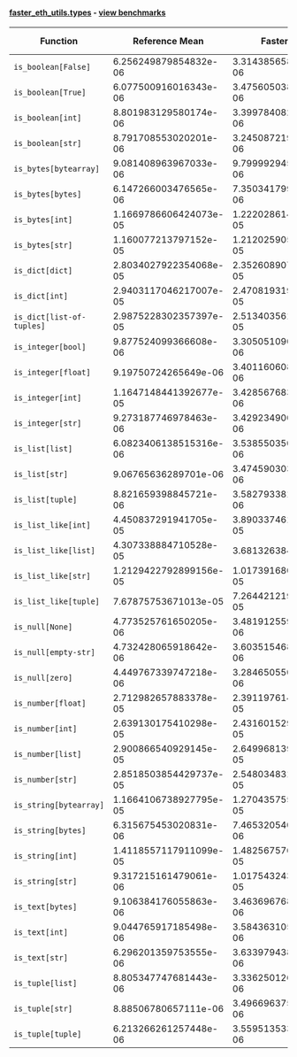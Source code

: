 #### [faster_eth_utils.types](https://github.com/BobTheBuidler/faster-eth-utils/blob/fix-bench/faster_eth_utils/types.py) - [view benchmarks](https://github.com/BobTheBuidler/faster-eth-utils/blob/fix-bench/benchmarks/test_types_benchmarks.py)

| Function | Reference Mean | Faster Mean | % Change | Speedup (%) | x Faster | Faster |
|----------|---------------|-------------|----------|-------------|----------|--------|
| `is_boolean[False]` | 6.256249879854832e-06 | 3.3143856581109933e-06 | 47.02% | 88.76% | 1.89x | ✅ |
| `is_boolean[True]` | 6.077500916016343e-06 | 3.475605038350795e-06 | 42.81% | 74.86% | 1.75x | ✅ |
| `is_boolean[int]` | 8.801983129580174e-06 | 3.3997840822845337e-06 | 61.37% | 158.90% | 2.59x | ✅ |
| `is_boolean[str]` | 8.791708553020201e-06 | 3.245087219491781e-06 | 63.09% | 170.92% | 2.71x | ✅ |
| `is_bytes[bytearray]` | 9.081408963967033e-06 | 9.799992945629984e-06 | -7.91% | -7.33% | 0.93x | ❌ |
| `is_bytes[bytes]` | 6.147266003476565e-06 | 7.350341799183297e-06 | -19.57% | -16.37% | 0.84x | ❌ |
| `is_bytes[int]` | 1.1669786606424073e-05 | 1.2220286140218978e-05 | -4.72% | -4.50% | 0.95x | ❌ |
| `is_bytes[str]` | 1.160077213797152e-05 | 1.2120259054828539e-05 | -4.48% | -4.29% | 0.96x | ❌ |
| `is_dict[dict]` | 2.8034027922354068e-05 | 2.3526089071822815e-05 | 16.08% | 19.16% | 1.19x | ✅ |
| `is_dict[int]` | 2.9403117046217007e-05 | 2.4708193196208293e-05 | 15.97% | 19.00% | 1.19x | ✅ |
| `is_dict[list-of-tuples]` | 2.9875228302357397e-05 | 2.513403561012855e-05 | 15.87% | 18.86% | 1.19x | ✅ |
| `is_integer[bool]` | 9.877524099366608e-06 | 3.305051090561962e-06 | 66.54% | 198.86% | 2.99x | ✅ |
| `is_integer[float]` | 9.19750724265649e-06 | 3.401160608628436e-06 | 63.02% | 170.42% | 2.70x | ✅ |
| `is_integer[int]` | 1.1647148441392677e-05 | 3.428567683534041e-06 | 70.56% | 239.71% | 3.40x | ✅ |
| `is_integer[str]` | 9.273187746978463e-06 | 3.429234900954947e-06 | 63.02% | 170.42% | 2.70x | ✅ |
| `is_list[list]` | 6.0823406138515316e-06 | 3.5385503503437264e-06 | 41.82% | 71.89% | 1.72x | ✅ |
| `is_list[str]` | 9.06765636289701e-06 | 3.4745903031172796e-06 | 61.68% | 160.97% | 2.61x | ✅ |
| `is_list[tuple]` | 8.821659398845721e-06 | 3.5827933816135723e-06 | 59.39% | 146.22% | 2.46x | ✅ |
| `is_list_like[int]` | 4.450837291941705e-05 | 3.8903374611244026e-05 | 12.59% | 14.41% | 1.14x | ✅ |
| `is_list_like[list]` | 4.307338884710528e-05 | 3.68132638460829e-05 | 14.53% | 17.01% | 1.17x | ✅ |
| `is_list_like[str]` | 1.2129422792899156e-05 | 1.0173916809565613e-05 | 16.12% | 19.22% | 1.19x | ✅ |
| `is_list_like[tuple]` | 7.67875753671013e-05 | 7.264421219159728e-05 | 5.40% | 5.70% | 1.06x | ✅ |
| `is_null[None]` | 4.773525761650205e-06 | 3.4819125595790525e-06 | 27.06% | 37.09% | 1.37x | ✅ |
| `is_null[empty-str]` | 4.732428065918642e-06 | 3.6035154686434876e-06 | 23.85% | 31.33% | 1.31x | ✅ |
| `is_null[zero]` | 4.449767339747218e-06 | 3.2846505509413078e-06 | 26.18% | 35.47% | 1.35x | ✅ |
| `is_number[float]` | 2.712982657883378e-05 | 2.391197614911683e-05 | 11.86% | 13.46% | 1.13x | ✅ |
| `is_number[int]` | 2.639130175410298e-05 | 2.4316015290215355e-05 | 7.86% | 8.53% | 1.09x | ✅ |
| `is_number[list]` | 2.900866540929145e-05 | 2.649968139608387e-05 | 8.65% | 9.47% | 1.09x | ✅ |
| `is_number[str]` | 2.8518503854429737e-05 | 2.5480348314098426e-05 | 10.65% | 11.92% | 1.12x | ✅ |
| `is_string[bytearray]` | 1.1664106738927795e-05 | 1.2704357555171195e-05 | -8.92% | -8.19% | 0.92x | ❌ |
| `is_string[bytes]` | 6.315675453020831e-06 | 7.465320540754443e-06 | -18.20% | -15.40% | 0.85x | ❌ |
| `is_string[int]` | 1.4118557117911099e-05 | 1.4825675767366576e-05 | -5.01% | -4.77% | 0.95x | ❌ |
| `is_string[str]` | 9.317215161479061e-06 | 1.0175432437896762e-05 | -9.21% | -8.43% | 0.92x | ❌ |
| `is_text[bytes]` | 9.106384176055863e-06 | 3.463696768681552e-06 | 61.96% | 162.91% | 2.63x | ✅ |
| `is_text[int]` | 9.044765917185498e-06 | 3.584363105082812e-06 | 60.37% | 152.34% | 2.52x | ✅ |
| `is_text[str]` | 6.296201359753555e-06 | 3.633979438753726e-06 | 42.28% | 73.26% | 1.73x | ✅ |
| `is_tuple[list]` | 8.805347747681443e-06 | 3.336250126256007e-06 | 62.11% | 163.93% | 2.64x | ✅ |
| `is_tuple[str]` | 8.88506780657111e-06 | 3.496696375456946e-06 | 60.65% | 154.10% | 2.54x | ✅ |
| `is_tuple[tuple]` | 6.213266261257448e-06 | 3.559513533395026e-06 | 42.71% | 74.55% | 1.75x | ✅ |
